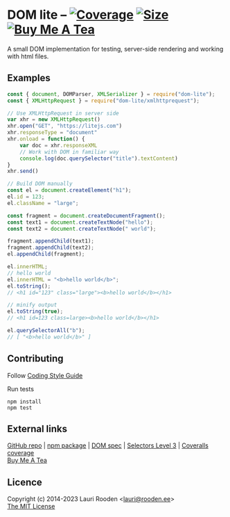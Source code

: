 
[1]: https://badgen.net/coveralls/c/github/litejs/dom-lite
[2]: https://coveralls.io/r/litejs/dom-lite
[3]: https://badgen.net/packagephobia/install/dom-lite
[4]: https://packagephobia.now.sh/result?p=dom-lite
[5]: https://badgen.net/badge/icon/Buy%20Me%20A%20Tea/orange?icon=kofi&label
[6]: https://www.buymeacoffee.com/lauriro


DOM lite &ndash; [![Coverage][1]][2] [![Size][3]][4] [![Buy Me A Tea][5]][6]
========

A small DOM implementation
for testing, server-side rendering and working with html files.


Examples
--------

```javascript
const { document, DOMParser, XMLSerializer } = require("dom-lite");
const { XMLHttpRequest } = require("dom-lite/xmlhttprequest");

// Use XMLHttpRequest in server side
var xhr = new XMLHttpRequest()
xhr.open("GET", "https://litejs.com")
xhr.responseType = "document"
xhr.onload = function() {
	var doc = xhr.responseXML
	// Work with DOM in familiar way
	console.log(doc.querySelector("title").textContent)
}
xhr.send()

// Build DOM manually
const el = document.createElement("h1");
el.id = 123;
el.className = "large";

const fragment = document.createDocumentFragment();
const text1 = document.createTextNode("hello");
const text2 = document.createTextNode(" world");

fragment.appendChild(text1);
fragment.appendChild(text2);
el.appendChild(fragment);

el.innerHTML;
// hello world
el.innerHTML = "<b>hello world</b>";
el.toString();
// <h1 id="123" class="large"><b>hello world</b></h1>

// minify output
el.toString(true);
// <h1 id=123 class=large><b>hello world</b></h1>

el.querySelectorAll("b");
// [ "<b>hello world</b>" ]
```

## Contributing

Follow [Coding Style Guide](https://github.com/litejs/litejs/wiki/Style-Guide)

Run tests

```
npm install
npm test
```


## External links

[GitHub repo](https://github.com/litejs/dom-lite) |
[npm package](https://npmjs.org/package/dom-lite) |
[DOM spec](https://dom.spec.whatwg.org/) |
[Selectors Level 3](http://www.w3.org/TR/selectors/) |
[Coveralls coverage][2]  
[Buy Me A Tea][6]


## Licence

Copyright (c) 2014-2023 Lauri Rooden &lt;lauri@rooden.ee&gt;  
[The MIT License](http://lauri.rooden.ee/mit-license.txt)


